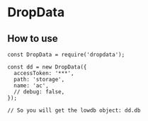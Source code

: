 # DropData

How to use
----------

```
const DropData = require('dropdata');

const dd = new DropData({
  accessToken: '***',
  path: 'storage',
  name: 'ac',
  // debug: false,
});

// So you will get the lowdb object: dd.db
```
